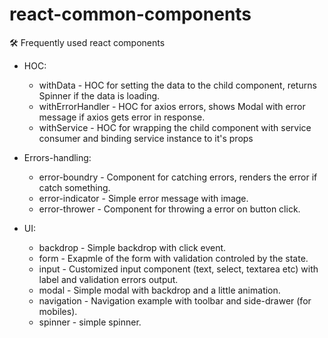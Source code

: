 # react-common-components
🛠 Frequently used react components

* HOC:
  * withData - HOC for setting the data to the child component, returns Spinner if the data is loading.
  * withErrorHandler - HOC for axios errors, shows Modal with error message if axios gets error in response.
  * withService - HOC for wrapping the child component with service consumer and binding service instance to it's props
 
 * Errors-handling:
   * error-boundry - Component for catching errors, renders the error if catch something.
   * error-indicator - Simple error message with image.
   * error-thrower - Component for throwing a error on button click.
  
 * UI:
   * backdrop - Simple backdrop with click event.
   * form - Exapmle of the form with validation controled by the state.
   * input - Customized input component (text, select, textarea etc) with label and validation errors output.
   * modal - Simple modal with backdrop and a little animation.
   * navigation - Navigation example with toolbar and side-drawer (for mobiles).
   * spinner - simple spinner.
